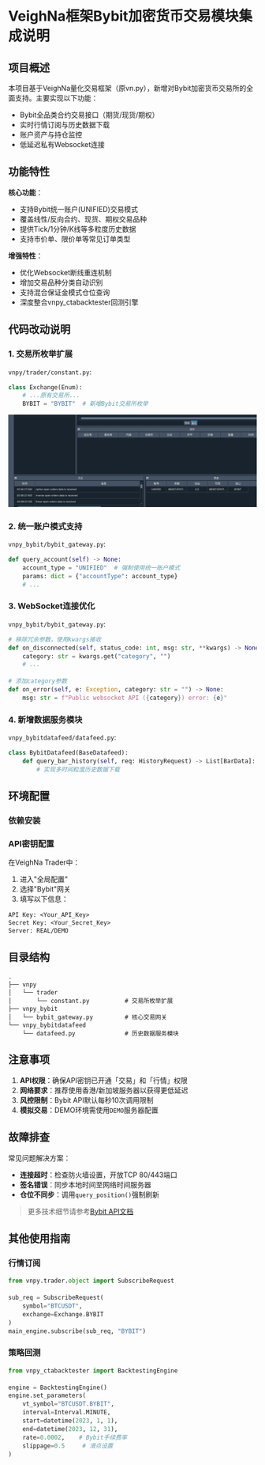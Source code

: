 # VeighNa框架Bybit加密货币交易模块集成说明

## 项目概述
本项目基于VeighNa量化交易框架（原vn.py），新增对Bybit加密货币交易所的全面支持。主要实现以下功能：
- Bybit全品类合约交易接口（期货/现货/期权）
- 实时行情订阅与历史数据下载
- 账户资产与持仓监控
- 低延迟私有Websocket连接

## 功能特性
**核心功能**：

- 支持Bybit统一账户(UNIFIED)交易模式
- 覆盖线性/反向合约、现货、期权交易品种
- 提供Tick/1分钟/K线等多粒度历史数据
- 支持市价单、限价单等常见订单类型

 **增强特性**：
- 优化Websocket断线重连机制
- 增加交易品种分类自动识别
- 支持混合保证金模式仓位查询
- 深度整合vnpy_ctabacktester回测引擎

## 代码改动说明

### 1. 交易所枚举扩展
`vnpy/trader/constant.py`:
```python
class Exchange(Enum):
    # ...原有交易所...
    BYBIT = "BYBIT"  # 新增Bybit交易所枚举
```

<div align="center"> <img  src="https://github.com/Nobi-Nobita5/study-notes/blob/master/img/image-20250428203844749.png"/> </div>

### 2. 统一账户模式支持

`vnpy_bybit/bybit_gateway.py`:
```python
def query_account(self) -> None:
    account_type = "UNIFIED"  # 强制使用统一账户模式
    params: dict = {"accountType": account_type}
    # ...
```

### 3. WebSocket连接优化
`vnpy_bybit/bybit_gateway.py`:
```python
# 移除冗余参数，使用kwargs接收
def on_disconnected(self, status_code: int, msg: str, **kwargs) -> None:
    category: str = kwargs.get("category", "")
    # ...

# 添加category参数
def on_error(self, e: Exception, category: str = "") -> None:
    msg: str = f"Public websocket API ({category}) error: {e}"
```

### 4. 新增数据服务模块
`vnpy_bybitdatafeed/datafeed.py`:
```python
class BybitDatafeed(BaseDatafeed):
    def query_bar_history(self, req: HistoryRequest) -> List[BarData]:
        # 实现多时间粒度历史数据下载
```

## 环境配置

### 依赖安装

### API密钥配置
在VeighNa Trader中：
1. 进入"全局配置"
2. 选择"Bybit"网关
3. 填写以下信息：
```
API Key: <Your_API_Key>
Secret Key: <Your_Secret_Key>
Server: REAL/DEMO
```

## 目录结构
```
.
├── vnpy
│   └── trader
│       └── constant.py          # 交易所枚举扩展
├── vnpy_bybit
│   └── bybit_gateway.py         # 核心交易网关
└── vnpy_bybitdatafeed
    └── datafeed.py              # 历史数据服务模块
```

## 注意事项

1. **API权限**：确保API密钥已开通「交易」和「行情」权限
2. **网络要求**：推荐使用香港/新加坡服务器以获得更低延迟
3. **风控限制**：Bybit API默认每秒10次调用限制
4. **模拟交易**：DEMO环境需使用`DEMO`服务器配置

## 故障排查

常见问题解决方案：

- **连接超时**：检查防火墙设置，开放TCP 80/443端口
- **签名错误**：同步本地时间至网络时间服务器
- **仓位不同步**：调用`query_position()`强制刷新

> 更多技术细节请参考[Bybit API文档](https://bybit-exchange.github.io/docs/v5/)

## 其他使用指南

### 行情订阅
```python
from vnpy.trader.object import SubscribeRequest

sub_req = SubscribeRequest(
    symbol="BTCUSDT", 
    exchange=Exchange.BYBIT
)
main_engine.subscribe(sub_req, "BYBIT")
```

### 策略回测
```python
from vnpy_ctabacktester import BacktestingEngine

engine = BacktestingEngine()
engine.set_parameters(
    vt_symbol="BTCUSDT.BYBIT",
    interval=Interval.MINUTE,
    start=datetime(2023, 1, 1),
    end=datetime(2023, 12, 31),
    rate=0.0002,    # Bybit手续费率
    slippage=0.5     # 滑点设置
)
```
